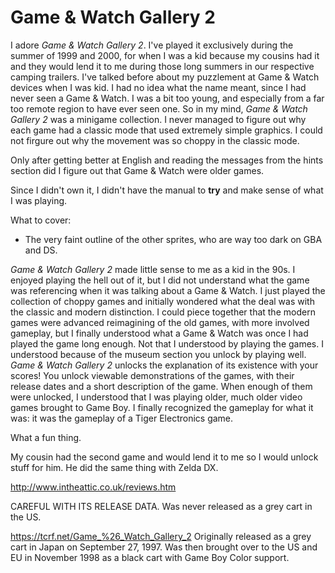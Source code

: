 # Game & Watch Gallery 2

I adore *Game & Watch Gallery 2*. I've played it exclusively during the summer of 1999 and 2000, for when I was a kid because my cousins had it and they would lend it to me during those long summers in our respective camping trailers. I've talked before about my puzzlement at Game & Watch devices when I was kid. I had no idea what the name meant, since I had never seen a Game & Watch. I was a bit too young, and especially from a far too remote region to have ever seen one. So in my mind, *Game & Watch Gallery 2* was a minigame collection. I never managed to figure out why each game had a classic mode that used extremely simple graphics. I could not firgure out why the movement was so choppy in the classic mode.

Only after getting better at English and reading the messages from the hints section did I figure out that Game & Watch were older games.


Since I didn't own it, I didn't have the manual to **try** and make sense of what I was playing.



What to cover:

- The very faint outline of the other sprites, who are way too dark on GBA and DS.

*Game & Watch Gallery 2* made little sense to me as a kid in the 90s. I enjoyed playing the hell out of it, but I did not understand what the game was referencing when it was talking about a Game & Watch. I just played the collection of choppy games and initially wondered what the deal was with the classic and modern distinction. I could piece together that the modern games were advanced reimagining of the old games, with more involved gameplay, but I finally understood what a Game & Watch was once I had played the game long enough. Not that I understood by playing the games. I understood because of the museum section you unlock by playing well. *Game & Watch Gallery 2* unlocks the explanation of its existence with your scores! You unlock viewable demonstrations of the games, with their release dates and a short description of the game. When enough of them were unlocked, I understood that I was playing older, much older video games brought to Game Boy. I finally recognized the gameplay for what it was: it was the gameplay of a Tiger Electronics game.

What a fun thing.

My cousin had the second game and would lend it to me so I would unlock stuff for him. He did the same thing with Zelda DX.

http://www.intheattic.co.uk/reviews.htm

CAREFUL WITH ITS RELEASE DATA. Was never released as a grey cart in the US.

https://tcrf.net/Game_%26_Watch_Gallery_2
Originally released as a grey cart in Japan on September 27, 1997. Was then brought over to the US and EU in November 1998 as a black cart with Game Boy Color support.